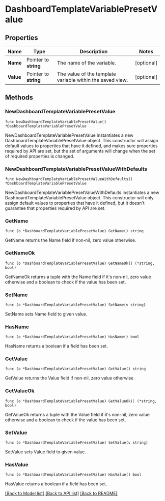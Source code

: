 # DashboardTemplateVariablePresetValue

## Properties

Name | Type | Description | Notes
---- | ---- | ----------- | ------
**Name** | Pointer to **string** | The name of the variable. | [optional] 
**Value** | Pointer to **string** | The value of the template variable within the saved view. | [optional] 

## Methods

### NewDashboardTemplateVariablePresetValue

`func NewDashboardTemplateVariablePresetValue() *DashboardTemplateVariablePresetValue`

NewDashboardTemplateVariablePresetValue instantiates a new DashboardTemplateVariablePresetValue object.
This constructor will assign default values to properties that have it defined,
and makes sure properties required by API are set, but the set of arguments
will change when the set of required properties is changed.

### NewDashboardTemplateVariablePresetValueWithDefaults

`func NewDashboardTemplateVariablePresetValueWithDefaults() *DashboardTemplateVariablePresetValue`

NewDashboardTemplateVariablePresetValueWithDefaults instantiates a new DashboardTemplateVariablePresetValue object.
This constructor will only assign default values to properties that have it defined,
but it doesn't guarantee that properties required by API are set.

### GetName

`func (o *DashboardTemplateVariablePresetValue) GetName() string`

GetName returns the Name field if non-nil, zero value otherwise.

### GetNameOk

`func (o *DashboardTemplateVariablePresetValue) GetNameOk() (*string, bool)`

GetNameOk returns a tuple with the Name field if it's non-nil, zero value otherwise
and a boolean to check if the value has been set.

### SetName

`func (o *DashboardTemplateVariablePresetValue) SetName(v string)`

SetName sets Name field to given value.

### HasName

`func (o *DashboardTemplateVariablePresetValue) HasName() bool`

HasName returns a boolean if a field has been set.

### GetValue

`func (o *DashboardTemplateVariablePresetValue) GetValue() string`

GetValue returns the Value field if non-nil, zero value otherwise.

### GetValueOk

`func (o *DashboardTemplateVariablePresetValue) GetValueOk() (*string, bool)`

GetValueOk returns a tuple with the Value field if it's non-nil, zero value otherwise
and a boolean to check if the value has been set.

### SetValue

`func (o *DashboardTemplateVariablePresetValue) SetValue(v string)`

SetValue sets Value field to given value.

### HasValue

`func (o *DashboardTemplateVariablePresetValue) HasValue() bool`

HasValue returns a boolean if a field has been set.


[[Back to Model list]](../README.md#documentation-for-models) [[Back to API list]](../README.md#documentation-for-api-endpoints) [[Back to README]](../README.md)


